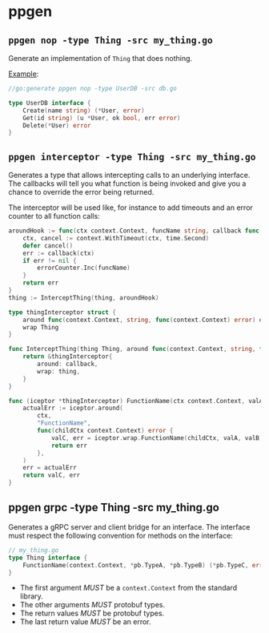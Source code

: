 # ppgen

## `ppgen nop -type Thing -src my_thing.go`

Generate an implementation of `Thing` that does nothing.

[Example](./example):
```go
//go:generate ppgen nop -type UserDB -src db.go

type UserDB interface {
	Create(name string) (*User, error)
	Get(id string) (u *User, ok bool, err error)
	Delete(*User) error
}
```

## `ppgen interceptor -type Thing -src my_thing.go`

Generates a type that allows intercepting calls to an underlying interface. The callbacks will tell you what function
is being invoked and give you a chance to override the error being returned.

The interceptor will be used like, for instance to add timeouts and an error counter to all function calls:

```go
aroundHook := func(ctx context.Context, funcName string, callback func(context.Context) error) error {
    ctx, cancel := context.WithTimeout(ctx, time.Second)
    defer cancel()
    err := callback(ctx)
    if err != nil {
        errorCounter.Inc(funcName)
    }
    return err
}
thing := InterceptThing(thing, aroundHook)
```

```go
type thingInterceptor struct {
    around func(context.Context, string, func(context.Context) error) error
    wrap Thing
}

func InterceptThing(thing Thing, around func(context.Context, string, func(context.Context) error) error) Thing {
    return &thingInterceptor{
        around: callback,
        wrap: thing,
    }
}

func (iceptor *thingInterceptor) FunctionName(ctx context.Context, valA *pb.TypeA, valB *pb.TypeB) (valC *pb.TypeC, err error) {
    actualErr := iceptor.around(
        ctx,
        "FunctionName",
        func(childCtx context.Context) error {
            valC, err = iceptor.wrap.FunctionName(childCtx, valA, valB)
            return err
        },
    )
    err = actualErr
    return valC, err
}
```

## ppgen grpc -type Thing -src my_thing.go

Generates a gRPC server and client bridge for an interface. The interface must respect the following
convention for methods on the interface:

```go
// my_thing.go
type Thing interface {
    FunctionName(context.Context, *pb.TypeA, *pb.TypeB) (*pb.TypeC, error)
}
```

* The first argument _MUST_ be a `context.Context` from the standard library.
* The other arguments _MUST_ protobuf types.
* The return values _MUST_ be protobuf types.
* The last return value _MUST_ be an error.
